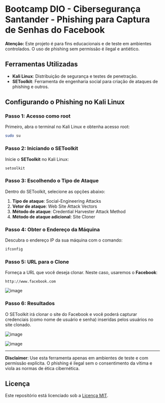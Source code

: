 
# Bootcamp DIO - Cibersegurança Santander - Phishing para Captura de Senhas do Facebook

**Atenção:** Este projeto é para fins educacionais e de teste em ambientes controlados. O uso de phishing sem permissão é ilegal e antiético.

## Ferramentas Utilizadas

- **Kali Linux**: Distribuição de segurança e testes de penetração.
- **SEToolkit**: Ferramenta de engenharia social para criação de ataques de phishing e outros.

## Configurando o Phishing no Kali Linux

### Passo 1: Acesso como root
Primeiro, abra o terminal no Kali Linux e obtenha acesso root:

```bash
sudo su
```

### Passo 2: Iniciando o SEToolkit
Inicie o **SEToolkit** no Kali Linux:

```bash
setoolkit
```

### Passo 3: Escolhendo o Tipo de Ataque
Dentro do SEToolkit, selecione as opções abaixo:

1. **Tipo de ataque**: Social-Engineering Attacks
2. **Vetor de ataque**: Web Site Attack Vectors
3. **Método de ataque**: Credential Harvester Attack Method
4. **Método de ataque adicional**: Site Cloner

### Passo 4: Obter o Endereço da Máquina
Descubra o endereço IP da sua máquina com o comando:

```bash
ifconfig
```

### Passo 5: URL para o Clone
Forneça a URL que você deseja clonar. Neste caso, usaremos o **Facebook**:

```
http://www.facebook.com
```

![image](https://github.com/user-attachments/assets/b97d39c7-64bc-4da4-a241-77e15035c5a6)


### Passo 6: Resultados
O SEToolkit irá clonar o site do Facebook e você poderá capturar credenciais (como nome de usuário e senha) inseridas pelos usuários no site clonado.

![image](https://github.com/user-attachments/assets/62f634c7-0bfa-465b-9f48-210a51e4eef4)

![image](https://github.com/user-attachments/assets/50ccb71e-0a92-4d68-bea5-ad6cd4f7b752)


---

**Disclaimer**: Use esta ferramenta apenas em ambientes de teste e com permissão explícita. O phishing é ilegal sem o consentimento da vítima e viola as normas de ética cibernética.

## Licença

Este repositório está licenciado sob a [Licença MIT](LICENSE).
